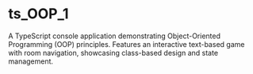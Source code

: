 # ts_OOP_1
A TypeScript console application demonstrating Object-Oriented Programming (OOP) principles. Features an interactive text-based game with room navigation, showcasing class-based design and state management.
